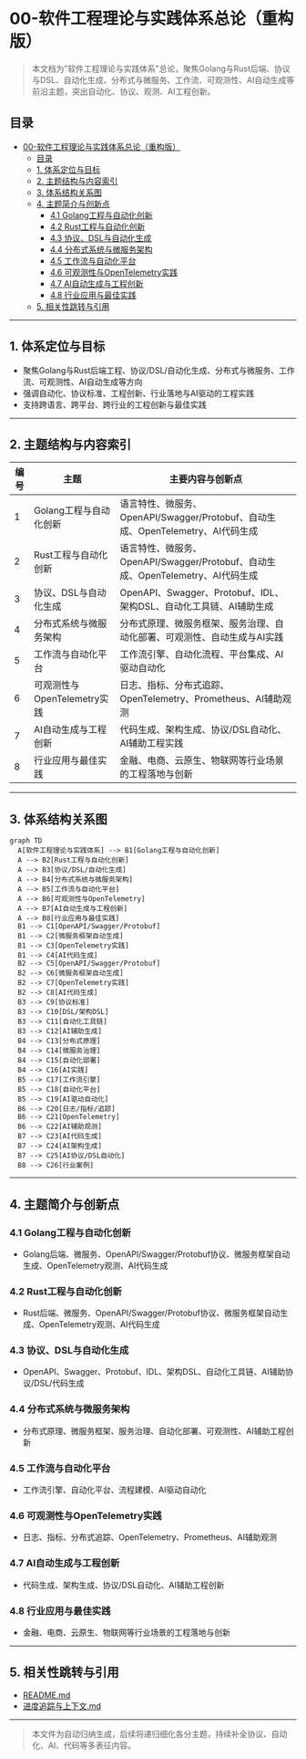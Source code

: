 # 00-软件工程理论与实践体系总论（重构版）

> 本文档为"软件工程理论与实践体系"总论，聚焦Golang与Rust后端、协议与DSL、自动化生成、分布式与微服务、工作流、可观测性、AI自动生成等前沿主题，突出自动化、协议、观测、AI工程创新。

## 目录

- [00-软件工程理论与实践体系总论（重构版）](#00-软件工程理论与实践体系总论重构版)
  - [目录](#目录)
  - [1. 体系定位与目标](#1-体系定位与目标)
  - [2. 主题结构与内容索引](#2-主题结构与内容索引)
  - [3. 体系结构关系图](#3-体系结构关系图)
  - [4. 主题简介与创新点](#4-主题简介与创新点)
    - [4.1 Golang工程与自动化创新](#41-golang工程与自动化创新)
    - [4.2 Rust工程与自动化创新](#42-rust工程与自动化创新)
    - [4.3 协议、DSL与自动化生成](#43-协议dsl与自动化生成)
    - [4.4 分布式系统与微服务架构](#44-分布式系统与微服务架构)
    - [4.5 工作流与自动化平台](#45-工作流与自动化平台)
    - [4.6 可观测性与OpenTelemetry实践](#46-可观测性与opentelemetry实践)
    - [4.7 AI自动生成与工程创新](#47-ai自动生成与工程创新)
    - [4.8 行业应用与最佳实践](#48-行业应用与最佳实践)
  - [5. 相关性跳转与引用](#5-相关性跳转与引用)

---

## 1. 体系定位与目标

- 聚焦Golang与Rust后端工程、协议/DSL/自动化生成、分布式与微服务、工作流、可观测性、AI自动生成等方向
- 强调自动化、协议标准、工程创新、行业落地与AI驱动的工程实践
- 支持跨语言、跨平台、跨行业的工程创新与最佳实践

---

## 2. 主题结构与内容索引

| 编号 | 主题                                 | 主要内容与创新点 |
|------|--------------------------------------|-----------------|
| 1    | Golang工程与自动化创新               | 语言特性、微服务、OpenAPI/Swagger/Protobuf、自动生成、OpenTelemetry、AI代码生成 |
| 2    | Rust工程与自动化创新                 | 语言特性、微服务、OpenAPI/Swagger/Protobuf、自动生成、OpenTelemetry、AI代码生成 |
| 3    | 协议、DSL与自动化生成                | OpenAPI、Swagger、Protobuf、IDL、架构DSL、自动化工具链、AI辅助生成 |
| 4    | 分布式系统与微服务架构               | 分布式原理、微服务框架、服务治理、自动化部署、可观测性、自动生成与AI实践 |
| 5    | 工作流与自动化平台                   | 工作流引擎、自动化流程、平台集成、AI驱动自动化 |
| 6    | 可观测性与OpenTelemetry实践           | 日志、指标、分布式追踪、OpenTelemetry、Prometheus、AI辅助观测 |
| 7    | AI自动生成与工程创新                 | 代码生成、架构生成、协议/DSL自动化、AI辅助工程实践 |
| 8    | 行业应用与最佳实践                   | 金融、电商、云原生、物联网等行业场景的工程落地与创新 |

---

## 3. 体系结构关系图

```mermaid
graph TD
  A[软件工程理论与实践体系] --> B1[Golang工程与自动化创新]
  A --> B2[Rust工程与自动化创新]
  A --> B3[协议/DSL/自动化生成]
  A --> B4[分布式系统与微服务架构]
  A --> B5[工作流与自动化平台]
  A --> B6[可观测性与OpenTelemetry]
  A --> B7[AI自动生成与工程创新]
  A --> B8[行业应用与最佳实践]
  B1 --> C1[OpenAPI/Swagger/Protobuf]
  B1 --> C2[微服务框架自动生成]
  B1 --> C3[OpenTelemetry实践]
  B1 --> C4[AI代码生成]
  B2 --> C5[OpenAPI/Swagger/Protobuf]
  B2 --> C6[微服务框架自动生成]
  B2 --> C7[OpenTelemetry实践]
  B2 --> C8[AI代码生成]
  B3 --> C9[协议标准]
  B3 --> C10[DSL/架构DSL]
  B3 --> C11[自动化工具链]
  B3 --> C12[AI辅助生成]
  B4 --> C13[分布式原理]
  B4 --> C14[微服务治理]
  B4 --> C15[自动化部署]
  B4 --> C16[AI实践]
  B5 --> C17[工作流引擎]
  B5 --> C18[自动化平台]
  B5 --> C19[AI驱动自动化]
  B6 --> C20[日志/指标/追踪]
  B6 --> C21[OpenTelemetry]
  B6 --> C22[AI辅助观测]
  B7 --> C23[AI代码生成]
  B7 --> C24[AI架构生成]
  B7 --> C25[AI协议/DSL自动化]
  B8 --> C26[行业案例]
```

---

## 4. 主题简介与创新点

### 4.1 Golang工程与自动化创新

- Golang后端、微服务、OpenAPI/Swagger/Protobuf协议、微服务框架自动生成、OpenTelemetry观测、AI代码生成

### 4.2 Rust工程与自动化创新

- Rust后端、微服务、OpenAPI/Swagger/Protobuf协议、微服务框架自动生成、OpenTelemetry观测、AI代码生成

### 4.3 协议、DSL与自动化生成

- OpenAPI、Swagger、Protobuf、IDL、架构DSL、自动化工具链、AI辅助协议/DSL/代码生成

### 4.4 分布式系统与微服务架构

- 分布式原理、微服务框架、服务治理、自动化部署、可观测性、AI辅助工程创新

### 4.5 工作流与自动化平台

- 工作流引擎、自动化平台、流程建模、AI驱动自动化

### 4.6 可观测性与OpenTelemetry实践

- 日志、指标、分布式追踪、OpenTelemetry、Prometheus、AI辅助观测

### 4.7 AI自动生成与工程创新

- 代码生成、架构生成、协议/DSL自动化、AI辅助工程创新

### 4.8 行业应用与最佳实践

- 金融、电商、云原生、物联网等行业场景的工程落地与创新

---

## 5. 相关性跳转与引用

- [README.md](README.md)
- [进度追踪与上下文.md](进度追踪与上下文.md)

---

> 本文件为自动归纳生成，后续将递归细化各分主题，持续补全协议、自动化、AI、代码等多表征内容。
